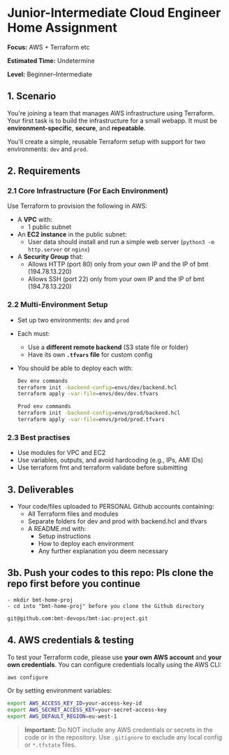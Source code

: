 #  Junior-Intermediate Cloud Engineer Home Assignment

**Focus:** AWS + Terraform etc

**Estimated Time:** Undetermine 

**Level:** Beginner–Intermediate  


## 1. Scenario

You're joining a team that manages AWS infrastructure using Terraform. Your first task is to build the infrastructure for a small webapp. It must be **environment-specific**, **secure**, and **repeatable**.

You'll create a simple, reusable Terraform setup with support for two environments: `dev` and `prod`.

##  2. Requirements

### 2.1 Core Infrastructure (For Each Environment)

Use Terraform to provision the following in AWS:

- A **VPC** with:
  - 1 public subnet
- An **EC2 instance** in the public subnet:
  - User data should install and run a simple web server (`python3 -m http.server` or `nginx`)
- A **Security Group** that:
  - Allows HTTP (port 80) only from your own IP  and the IP of bmt (194.78.13.220)
  - Allows SSH (port 22) only from your own IP  and the IP of bmt (194.78.13.220)


### 2.2 Multi-Environment Setup

- Set up two environments: `dev` and `prod`
- Each must:
  - Use a **different remote backend** (S3 state file or folder)
  - Have its own **`.tfvars` file** for custom config

- You should be able to deploy each with:
  ```bash
  Dev env commands
  terraform init -backend-config=envs/dev/backend.hcl
  terraform apply -var-file=envs/dev/dev.tfvars

  ```
  
  ```bash
  Prod env commands
  terraform init -backend-config=envs/prod/backend.hcl
  terraform apply -var-file=envs/prod/prod.tfvars

  ```
### 2.3 Best practises
- Use modules for VPC and EC2
- Use variables, outputs, and avoid hardcoding (e.g., IPs, AMI IDs)
- Use terraform fmt and terraform validate before submitting 

## 3. Deliverables
- Your code/files uploaded to PERSONAL Github accounts containing:
  - All Terraform files and modules
  - Separate folders for dev and prod with backend.hcl and tfvars
  - A README.md with:
    - Setup instructions
    - How to deploy each environment
    - Any further explanation you deem necessary 

## 3b. Push your codes to this repo: Pls clone the repo first before you continue
    - mkdir bmt-home-proj
    - cd into "bmt-home-proj" before you clone the Github directory
```bash
git@github.com:bmt-devops/bmt-iac-project.git
```

## 4. AWS credentials & testing
 
To test your Terraform code, please use **your own AWS account** and **your own credentials**.
You can configure credentials locally using the AWS CLI:
```bash
aws configure
```

Or by setting environment variables:
```bash
export AWS_ACCESS_KEY_ID=your-access-key-id
export AWS_SECRET_ACCESS_KEY=your-secret-access-key
export AWS_DEFAULT_REGION=eu-west-1
```

>  **Important:** Do NOT include any AWS credentials or secrets in the code or in the repository. Use `.gitignore` to exclude any local config or `*.tfstate` files.

